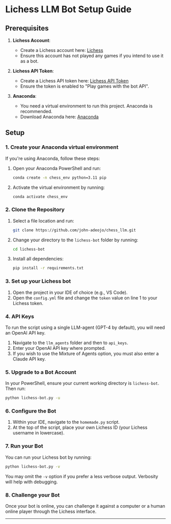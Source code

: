 
# Lichess LLM Bot Setup Guide

## Prerequisites

1. **Lichess Account**:
   - Create a Lichess account here: [Lichess](https://lichess.org/)
   - Ensure this account has not played any games if you intend to use it as a bot.

2. **Lichess API Token**:
   - Create a Lichess API token here: [Lichess API Token](https://lichess.org/account/oauth/token/create?)
   - Ensure the token is enabled to "Play games with the bot API".

3. **Anaconda**:
   - You need a virtual environment to run this project. Anaconda is recommended.
   - Download Anaconda here: [Anaconda](https://www.anaconda.com/blog/productionizing-and-deploying-data-science-projects)

## Setup

### 1. Create your Anaconda virtual environment

If you're using Anaconda, follow these steps:

1. Open your Anaconda PowerShell and run:
   ```sh
   conda create -n chess_env python=3.11 pip
   ```

2. Activate the virtual environment by running:
   ```sh
   conda activate chess_env
   ```

### 2. Clone the Repository

1. Select a file location and run:
   ```sh
   git clone https://github.com/john-adeojo/chess_llm.git
   ```

2. Change your directory to the `lichess-bot` folder by running:
   ```sh
   cd lichess-bot
   ```

3. Install all dependencies:
   ```sh
   pip install -r requirements.txt
   ```

### 3. Set up your Lichess bot

1. Open the project in your IDE of choice (e.g., VS Code).
2. Open the `config.yml` file and change the `token` value on line 1 to your Lichess token.

### 4. API Keys

To run the script using a single LLM-agent (GPT-4 by default), you will need an OpenAI API key.

1. Navigate to the `llm_agents` folder and then to `api_keys`.
2. Enter your OpenAI API key where prompted.
3. If you wish to use the Mixture of Agents option, you must also enter a Claude API key.

### 5. Upgrade to a Bot Account

In your PowerShell, ensure your current working directory is `lichess-bot`. Then run:
```sh
python lichess-bot.py -u
```

### 6. Configure the Bot

1. Within your IDE, navigate to the `homemade.py` script.
2. At the top of the script, place your own Lichess ID (your Lichess username in lowercase).

### 7. Run your Bot

You can run your Lichess bot by running:
```sh
python lichess-bot.py -v
```
You may omit the `-v` option if you prefer a less verbose output. Verbosity will help with debugging.

### 8. Challenge your Bot

Once your bot is online, you can challenge it against a computer or a human online player through the Lichess interface.

---
